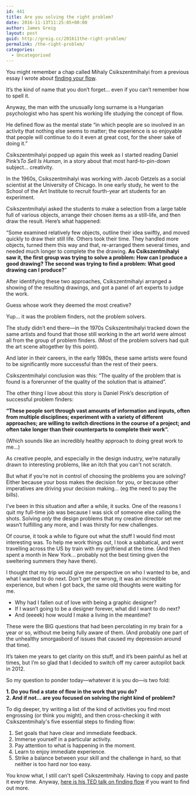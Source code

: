 ```yaml
---
id: 441
title: Are you solving the right problem?
date: 2016-11-13T11:25:05+00:00
author: James Greig
layout: post
guid: http://greig.cc/201611the-right-problem/
permalink: /the-right-problem/
categories:
  - Uncategorised
---
```

You might remember a chap called Mihaly Csikszentmihalyi from a previous essay I wrote about <a href="http://greig.cc/journal/2016/4/finding-your-flow">finding your flow</a>.

It’s the kind of name that you don’t forget… even if you can’t remember how to spell it.

Anyway, the man with the unusually long surname is a Hungarian psychologist who has spent his working life studying the concept of flow.

He defined flow as the mental state “in which people are so involved in an activity that nothing else seems to matter; the experience is so enjoyable that people will continue to do it even at great cost, for the sheer sake of doing it.”

Csikszentmihalyi popped up again this week as I started reading Daniel Pink’s<em>To Sell Is Human</em>, in a story about that most hard-to-pin-down subject...&nbsp;creativity.

In the 1960s, Csikszentmihalyi was working with Jacob Getzels as a social scientist at the University of Chicago. In one early study, he went to the School of the Art Institute to recruit fourth-year art students for an experiment.

Csikszentmihalyi asked the students to make a selection from a large table full of various objects, arrange their chosen items as a still-life, and then draw the result. Here’s what happened:

“Some examined relatively few objects, outline their idea swiftly, and moved quickly to draw their still life. Others took their time. They handled more objects, turned them this way and that, re-arranged them several times, and needed much longer to complete the the drawing.&nbsp;<strong>As Csikszentmihalyi saw it, the first group was trying to solve a problem: How can I produce a good drawing? The second was trying to find a problem: What good drawing can I produce?</strong>”

After identifying these two approaches, Csikszentmihalyi arranged a showing of the resulting drawings, and got a panel of art experts to judge the work.

Guess whose work they deemed the most creative?

Yup… it was the problem finders, not the problem solvers.

The study didn’t end there—in the 1970s Csikszentmihalyi tracked down the same artists and found that those still working in the art world were almost all from the group of problem finders. (Most of the problem solvers had quit the art scene altogether by this point).

And later in their careers, in the early 1980s, these same artists were found to be significantly more successful than the rest of their peers.

Csikszentmihalyi conclusion was this: “The quality of the problem that is found is a forerunner of the quality of the solution that is attained”.

The other thing I love about this story is Daniel Pink’s description of successful problem finders:

<strong>“These people sort through vast amounts of information and inputs, often from multiple disciplines; experiment with a variety of different approaches; are willing to switch directions in the course of a project; and often take longer than their counterparts to complete their work”.</strong>

(Which sounds like an incredibly healthy approach to doing great work to me…)

As creative people,&nbsp;and especially in the design industry, we’re naturally drawn to interesting problems, like an itch that you can't not scratch.

But what if you’re not in control of choosing the problems you are solving? Either because your boss makes the decision for you, or because other imperatives are driving your decision making… (eg the need to pay the bills).

I’ve been in this situation and after a while, it sucks. One of the reasons I quit my full-time job was because I was sick of someone else calling the shots. Solving <em>only</em>&nbsp;the design problems that my creative director set me wasn’t fulfilling any more, and I was thirsty for new challenges.

Of course, it took a while to figure out what the stuff I would find most interesting was. To help me work things out, I took a sabbatical, and went travelling across the US by train with my girlfriend at the time. (And then spent a month in New York… probably not the best timing given the sweltering summers they have there).

I thought that my trip would give me perspective on who I wanted to be, and what I wanted to do next. Don't get me wrong, it was an incredible experience, but when I got back, the same old thoughts were waiting for me.</p>

<ul><li>Why had I fallen out of love with being a graphic designer?</li><li>If I wasn’t going to be a designer forever, what did I want to do next?</li><li>And (eeeek) how would I make a living in the meantime?</li></ul>

These were the BIG questions that had been percolating in my brain for a year or so, without me being fully aware of them. (And probably one part of the unhealthy smorgasbord of issues that caused my depression around that time).

It’s taken me years to get clarity on this stuff, and it’s been painful as hell at times, but I’m so glad that I decided to switch off my career autopilot back in 2012.

So my question to ponder today—whatever it is you do—is two fold:

<strong>1. Do you find a state of flow in the work that you do?<br />2. And if not... are you focused on solving the right kind of problem?</strong>

To dig deeper, try writing a list of the kind of activities you find most engrossing (or think you might), and then cross-checking it with Csikszentmihaly's five essential steps to finding flow:

<ol><li>Set goals that have clear and immediate feedback.</li><li>Immerse yourself in a particular activity.</li><li>Pay attention to what is happening in the moment.</li><li>Learn to enjoy immediate experience.</li><li>Strike a balance between your skill and the challenge in hard, so that neither is too hard nor too easy.</li></ol>

You know what, I still can't spell Csikszentmihaly. Having to copy and paste it every time. Anyway,&nbsp;<a target="_blank" href="http://greig.us6.list-manage1.com/track/click?u=906a49eea090b21690d7c7375&amp;id=95bf9bceab&amp;e=7459aa4a89">here is his TED talk on finding flow</a>&nbsp;if you want to find out more.